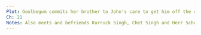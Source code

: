 ```yaml
---
Plot: Goolbegum commits her brother to John's care to get him off the churrus.
Ch: 21
Notes: Also meets and befriends Kurruck Singh, Chet Singh and Herr Schofft. Along with Mirza they love music and art.
---
```

